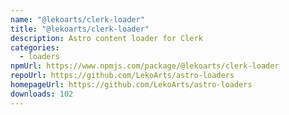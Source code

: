 ```yaml
---
name: "@lekoarts/clerk-loader"
title: "@lekoarts/clerk-loader"
description: Astro content loader for Clerk
categories:
  - loaders
npmUrl: https://www.npmjs.com/package/@lekoarts/clerk-loader
repoUrl: https://github.com/LekoArts/astro-loaders
homepageUrl: https://github.com/LekoArts/astro-loaders
downloads: 102
---
```

